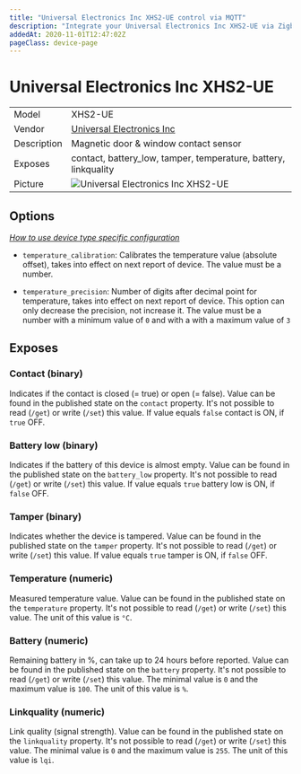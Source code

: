 ```yaml
---
title: "Universal Electronics Inc XHS2-UE control via MQTT"
description: "Integrate your Universal Electronics Inc XHS2-UE via Zigbee2MQTT with whatever smart home infrastructure you are using without the vendor's bridge or gateway."
addedAt: 2020-11-01T12:47:02Z
pageClass: device-page
---
```


<!-- !!!! -->
<!-- ATTENTION: This file is auto-generated through docgen! -->
<!-- You can only edit the "Notes"-Section between the two comment lines "Notes BEGIN" and "Notes END". -->
<!-- Do not use h1 or h2 heading within "## Notes"-Section. -->
<!-- !!!! -->

# Universal Electronics Inc XHS2-UE

|     |     |
|-----|-----|
| Model | XHS2-UE  |
| Vendor  | [Universal Electronics Inc](/supported-devices/#v=Universal%20Electronics%20Inc)  |
| Description | Magnetic door & window contact sensor |
| Exposes | contact, battery_low, tamper, temperature, battery, linkquality |
| Picture | ![Universal Electronics Inc XHS2-UE](https://www.zigbee2mqtt.io/images/devices/XHS2-UE.png) |


<!-- Notes BEGIN: You can edit here. Add "## Notes" headline if not already present. -->


<!-- Notes END: Do not edit below this line -->



## Options
*[How to use device type specific configuration](../guide/configuration/devices-groups.md#specific-device-options)*

* `temperature_calibration`: Calibrates the temperature value (absolute offset), takes into effect on next report of device. The value must be a number.

* `temperature_precision`: Number of digits after decimal point for temperature, takes into effect on next report of device. This option can only decrease the precision, not increase it. The value must be a number with a minimum value of `0` and with a with a maximum value of `3`


## Exposes

### Contact (binary)
Indicates if the contact is closed (= true) or open (= false).
Value can be found in the published state on the `contact` property.
It's not possible to read (`/get`) or write (`/set`) this value.
If value equals `false` contact is ON, if `true` OFF.

### Battery low (binary)
Indicates if the battery of this device is almost empty.
Value can be found in the published state on the `battery_low` property.
It's not possible to read (`/get`) or write (`/set`) this value.
If value equals `true` battery low is ON, if `false` OFF.

### Tamper (binary)
Indicates whether the device is tampered.
Value can be found in the published state on the `tamper` property.
It's not possible to read (`/get`) or write (`/set`) this value.
If value equals `true` tamper is ON, if `false` OFF.

### Temperature (numeric)
Measured temperature value.
Value can be found in the published state on the `temperature` property.
It's not possible to read (`/get`) or write (`/set`) this value.
The unit of this value is `°C`.

### Battery (numeric)
Remaining battery in %, can take up to 24 hours before reported.
Value can be found in the published state on the `battery` property.
It's not possible to read (`/get`) or write (`/set`) this value.
The minimal value is `0` and the maximum value is `100`.
The unit of this value is `%`.

### Linkquality (numeric)
Link quality (signal strength).
Value can be found in the published state on the `linkquality` property.
It's not possible to read (`/get`) or write (`/set`) this value.
The minimal value is `0` and the maximum value is `255`.
The unit of this value is `lqi`.

